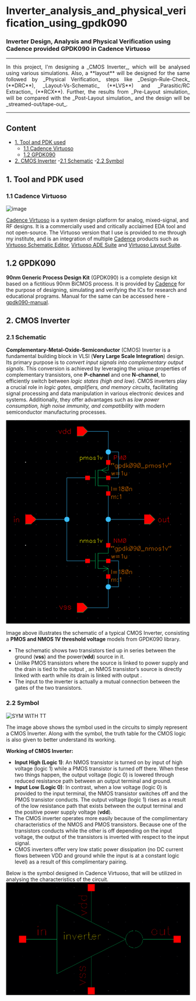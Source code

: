 # Inverter_analysis_and_physical_verification_using_gpdk090
### Inverter Design, Analysis and Physical Verification using Cadence provided GPDK090 in Cadence Virtuoso
---

<p align="justify"> In this project, I'm designing a _CMOS Inverter_, which will be analysed using various simulations. Also, a **layout** will be designed for the same followed by _Physical Verification_ steps like _Design-Rule-Check_ (**DRC**), _Layout-Vs-Schematic_ (**LVS**) and _Parasitic/RC Extraction_ (**RCX**). Further,  the results from _Pre-Layout simulation_ will be compared with the _Post-Layout simulation_ and the design will be _streamed-out/tape-out_. </p>

---

## Content
- [1. Tool and PDK used](#1-Tool-and-PDK-used)
  - [1.1 Cadence Virtuoso](#11-Cadence-Virtuoso)
  - [1.2 GPDK090](#12-GPDK090)
- [2. CMOS Inverter](#2-CMOS-Inverter)
  -[2.1 Schematic](#21-Schematic)
  -[2.2 Symbol](#22-Symbol)
    


## 1. Tool and PDK used

### 1.1 Cadence Virtuoso
![image](https://encrypted-tbn0.gstatic.com/images?q=tbn:ANd9GcQlqRde5Guj48ZQCn00CIVwFYYiYlWdEDDXFQ&s)

[Cadence Virtuoso](https://www.cadence.com/en_US/home/tools/custom-ic-analog-rf-design/virtuoso-studio.html) is a system design platform for analog, mixed-signal, and RF designs. It is a commercially used and critically acclaimed EDA tool and not open-source. The Virtuoso version that I use is provided to me through my institute, and is an integration of multiple [Cadence](https://www.cadence.com/en_US/home.html) products such as [Virtuoso Schematic Editor](https://www.cadence.com/en_US/home/tools/custom-ic-analog-rf-design/circuit-design/virtuoso-schematic-editor.html), [Virtuoso ADE Suite](https://www.cadence.com/en_US/home/tools/custom-ic-analog-rf-design/circuit-design/virtuoso-ade-suite.html) and [Virtuoso Layout Suite](https://www.cadence.com/en_US/home/tools/custom-ic-analog-rf-design/layout-design/virtuoso-layout-suite.html).

## 1.2 GPDK090
**90nm Generic Process Design Kit** (GPDK090)  is a complete design kit based on a fictitious 90nm BiCMOS process. It is provided by [Cadence](https://www.cadence.com/en_US/home.html) for the purpose of designing, simulating and verifying the ICs for research and educational programs. Manual for the same can be accessed here - [gpdk090-manual](https://www.princeton.edu/~nverma/cadenceSetup_6.1.7/gpdk090_v4.4/docs/gpdk090_spec.pdf).

## 2. CMOS Inverter

### 2.1 Schematic

**Complementary-Metal-Oxide-Semiconductor** (CMOS) Inverter is a fundamental building block in VLSI (**Very Large Scale Integration**) design. Its primary purpose is to _convert input signals into complementary output signals_. This conversion is achieved by leveraging the unique properties of complementary transistors, one **P-channel** and one **N-channel**, to efficiently switch between _logic states (high and low)_. CMOS inverters play a crucial role in _logic gates, amplifiers, and memory circuits_, facilitating signal processing and data manipulation in various electronic devices and systems. Additionally, they offer advantages such as _low power consumption, high noise immunity, and compatibility_ with modern semiconductor manufacturing processes.

![CMOS INV SCHEMATIC](./Schematic%20and%20Symbol/Inverter_Schematic.png)

Image above illustrates the schematic of a typical CMOS Inverter, consisting a **PMOS and NMOS 1V threshold voltage** models from GPDK090 library.
- The schematic shows two transistors tied up in series between the ground (**vss**) and the power(**vdd**) source in it.
- Unlike PMOS transistors where the source is linked to power supply and the drain is tied to the output , an NMOS transistor’s source is directly linked with earth while its drain is linked with output .
- The input to the inverter is actually a mutual connection between the gates of the two transistors.

### 2.2 Symbol

![SYM WITH TT](https://media.geeksforgeeks.org/wp-content/uploads/20240427161407/constructiondrawio.png)

The image above shows the symbol used in the circuits to simply represent a CMOS Inverter. Along with the symbol, the truth table for the CMOS logic is also given to better understand its working.

**Working of CMOS Inverter:**
- **Input High (Logic 1)**: An NMOS transistor is turned on by input of high voltage (logic 1) while a PMOS transistor is turned off there. When these two things happen, the output voltage (logic 0) is lowered through reduced resistance path between an output terminal and ground.
- **Input Low (Logic 0)**: In contrast, when a low voltage (logic 0) is provided to the input terminal, the NMOS transistor switches off and the PMOS transistor conducts. The output voltage (logic 1) rises as a result of the low resistance path that exists between the output terminal and the positive power supply voltage (**vdd**).
- The CMOS inverter operates more easily because of the complimentary characteristics of the NMOS and PMOS transistors. Because one of the transistors conducts while the other is off depending on the input voltage, the output of the transistors is inverted with respect to the input signal.
- CMOS inverters offer very low static power dissipation (no DC current flows between VDD and ground while the input is at a constant logic level) as a result of this complimentary pairing.

Below is the symbol designed in Cadence Virtuoso, that will be utilized in analysing the characteristics of the circuit.
![CMOS SYMBOL](./Schematic%20and%20Symbol/Inverter_Symbol.png)
